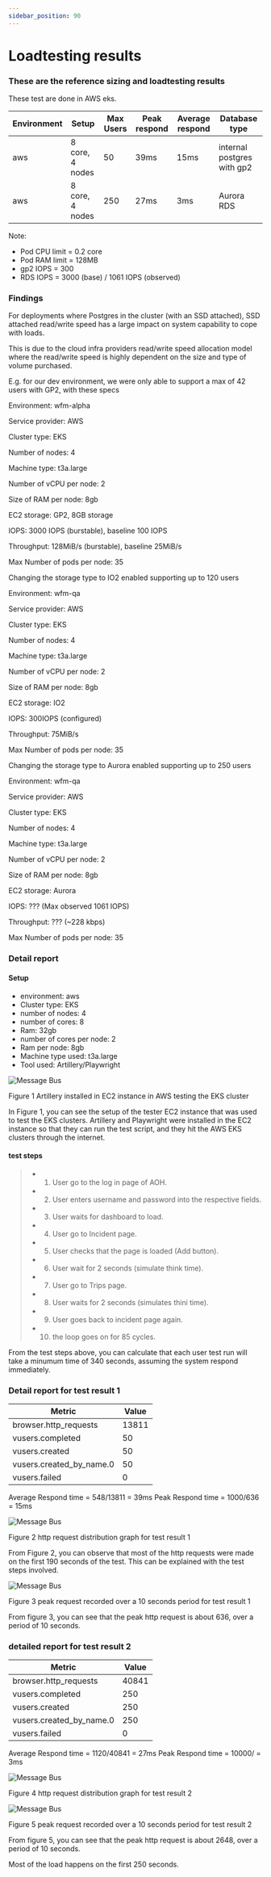 ```yaml
---
sidebar_position: 90
---
```


# Loadtesting results

### These are the reference sizing and loadtesting results 
These test are done in AWS eks.



<table>
  <thead>
    <tr>
      <th>Environment </th>
      <th>Setup </th>
      <th>Max Users</th>
      <th>Peak respond</th>
      <th>Average respond</th>
      <th>Database type</th>
    </tr>
  </thead>
  <tbody>
    <tr>
      <td >aws</td>
      <td>  8 core, 4 nodes</td>
      <td>50</td>
      <td> 39ms</td>
      <td> 15ms</td>
      <td>internal postgres with gp2</td>
    </tr>
    <tr>
      <td >aws</td>
      <td>  8 core, 4 nodes</td>
      <td>250</td>
      <td>27ms</td>
      <td>3ms</td>
      <td>Aurora RDS </td>
    </tr>

  </tbody>
</table>

Note: 
- Pod CPU limit = 0.2 core
- Pod RAM limit = 128MB
- gp2 IOPS = 300
- RDS IOPS = 3000 (base) / 1061 IOPS (observed)


### Findings 

For deployments where Postgres in the cluster (with an SSD attached), SSD attached read/write speed has a large impact on system capability to cope with loads.

This is due to the cloud infra providers read/write speed allocation model where the read/write speed is highly dependent on the size and type of volume purchased.

E.g. for our dev environment, we were only able to support a max of 42 users with GP2, with these specs

Environment: wfm-alpha

Service provider: AWS

Cluster type: EKS

Number of nodes: 4

Machine type: t3a.large

Number of vCPU per node: 2

Size of RAM per node: 8gb

EC2 storage: GP2, 8GB storage

IOPS: 3000 IOPS (burstable), baseline 100 IOPS 

Throughput: 128MiB/s (burstable), baseline 25MiB/s

Max Number of pods per node: 35

Changing the storage type to IO2 enabled supporting up to 120 users

 Environment: wfm-qa

Service provider: AWS

Cluster type: EKS

Number of nodes: 4

Machine type: t3a.large

Number of vCPU per node: 2

Size of RAM per node: 8gb

EC2 storage: IO2

IOPS: 300IOPS (configured)

Throughput: 75MiB/s

Max Number of pods per node: 35

Changing the storage type to Aurora enabled supporting up to 250 users

 Environment: wfm-qa

Service provider: AWS

Cluster type: EKS

Number of nodes: 4

Machine type: t3a.large

Number of vCPU per node: 2

Size of RAM per node: 8gb

EC2 storage: Aurora

IOPS: ??? (Max observed 1061 IOPS)

Throughput: ??? (~228 kbps)

Max Number of pods per node: 35
### Detail report

#### Setup

- environment: aws
- Cluster type: EKS
- number of nodes: 4
- number of cores: 8
- Ram: 32gb
- number of cores per node: 2
- Ram per node: 8gb
- Machine type used: t3a.large
- Tool used: Artillery/Playwright

![Message Bus](./images/loadtestsetup.png)

Figure 1 Artillery installed in EC2 instance in AWS testing the EKS cluster

In Figure 1, you can see the setup of the tester EC2 instance that was used to test the EKS clusters. Artillery and Playwright were installed in the EC2 instance so that they can run the test script, and they hit the AWS EKS clusters through the internet.

#### test steps

> - 1) User go to the log in page of AOH. 
> - 2) User enters username and password into the respective fields. 
> - 3) User waits for dashboard to load. 
> - 4) User go to Incident page. 
> - 5) User checks that the page is loaded (Add button). 
> - 6) User wait for 2 seconds (simulate think time).
> - 7) User go to Trips page.
> - 8) User waits for 2 seconds (simulates thini time).
> - 9) User goes back to incident page again.
> - 10) the loop goes on for 85 cycles.

From the test steps above, you can calculate that each user test run will take a minumum time of 340 seconds, assuming the system respond immediately.



### Detail report for test result 1

<table>
  <thead>
    <tr>
      <th>Metric </th>
      <th>Value </th>
    </tr>
  </thead>
  <tbody>
    <tr>
      <td >browser.http_requests</td>
      <td>  13811 </td>
    </tr>
    <tr>
      <td >vusers.completed</td>
      <td> 50 </td>
    </tr>
    <tr>
      <td >vusers.created</td>
      <td> 50 </td>
    </tr>
    <tr>
      <td >vusers.created_by_name.0</td>
      <td> 50 </td>
    </tr>
    <tr>
      <td >vusers.failed</td>
      <td> 0 </td>
    </tr>


  </tbody>
</table>

Average Respond time = 548/13811 = 39ms
Peak Respond time = 1000/636 = 15ms


![Message Bus](./images/loadtest_http_request_distribution.png)

Figure 2 http request distribution graph for test result 1

From Figure 2, you can observe that most of the http requests were made on the first 190 seconds of the test. This can be explained with the test steps involved.





![Message Bus](./images/loadtest_peak_request.png)

Figure 3 peak request recorded over a 10 seconds period for test result 1

From figure 3, you can see that the peak http request is about 636, over a period of 10 seconds. 

### detailed report for test result 2


<table>
  <thead>
    <tr>
      <th>Metric </th>
      <th>Value </th>
    </tr>
  </thead>
  <tbody>
    <tr>
      <td >browser.http_requests</td>
      <td>  40841 </td>
    </tr>
    <tr>
      <td >vusers.completed</td>
      <td> 250 </td>
    </tr>
    <tr>
      <td >vusers.created</td>
      <td> 250 </td>
    </tr>
    <tr>
      <td >vusers.created_by_name.0</td>
      <td> 250 </td>
    </tr>
    <tr>
      <td >vusers.failed</td>
      <td> 0 </td>
    </tr>


  </tbody>
</table>

Average Respond time = 1120/40841 = 27ms
Peak Respond time = 10000/ = 3ms

![Message Bus](./images/loadtest_http_request_distribution_2.png)

Figure 4 http request distribution graph for test result 2





![Message Bus](./images/loadtest_peak_request_2.png)

Figure 5 peak request recorded over a 10 seconds period for test result 2

From figure 5, you can see that the peak http request is about 2648, over a period of 10 seconds. 

Most of the load happens on the first 250 seconds.


